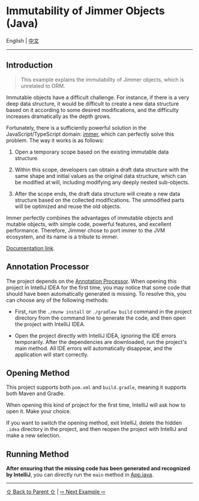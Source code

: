 # Immutability of Jimmer Objects (Java)

English | [中文](./README_zh_CN.md)

---

## Introduction

> This example explains the immutability of Jimmer objects, which is unrelated to ORM.

Immutable objects have a difficult challenge. For instance, if there is a very deep data structure, it would be difficult to create a new data structure based on it according to some desired modifications, and the difficulty increases dramatically as the depth grows.

Fortunately, there is a sufficiently powerful solution in the JavaScript/TypeScript domain: [immer](https://github.com/immerjs/immer), which can perfectly solve this problem. The way it works is as follows:

1. Open a temporary scope based on the existing immutable data structure.

2. Within this scope, developers can obtain a draft data structure with the same shape and initial values as the original data structure, which can be modified at will, including modifying any deeply nested sub-objects.

3. After the scope ends, the draft data structure will create a new data structure based on the collected modifications. The unmodified parts will be optimized and reuse the old objects.

Immer perfectly combines the advantages of immutable objects and mutable objects, with simple code, powerful features, and excellent performance. Therefore, Jimmer chose to port immer to the JVM ecosystem, and its name is a tribute to immer.

[Documentation link](https://babyfish-ct.github.io/jimmer-doc/docs/object/immutable/).

## Annotation Processor

The project depends on the [Annotation Processor](https://www.jetbrains.com/help/idea/annotation-processors-support.html). When opening this project in IntelliJ IDEA for the first time, you may notice that some code that should have been automatically generated is missing. To resolve this, you can choose any of the following methods:

- First, run the `./mvnw install` or `./gradlew build` command in the project directory from the command line to generate the code, and then open the project with IntelliJ IDEA.

- Open the project directly with IntelliJ IDEA, ignoring the IDE errors temporarily. After the dependencies are downloaded, run the project's main method. All IDE errors will automatically disappear, and the application will start correctly.

## Opening Method

This project supports both `pom.xml` and `build.gradle`, meaning it supports both Maven and Gradle.

When opening this kind of project for the first time, IntelliJ will ask how to open it. Make your choice.

If you want to switch the opening method, exit IntelliJ, delete the hidden `.idea` directory in the project, and then reopen the project with IntelliJ and make a new selection.

## Running Method

**After ensuring that the missing code has been generated and recognized by IntelliJ**, you can directly run the `main` method in [App.java](./src/main/java/org/babyfish/jimmer/example/core/App.java).

---

[⇧ Back to Parent ⇧](../) | [⇨ Next Example ⇨](../jimmer-simple/)
